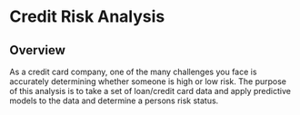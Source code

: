 # Credit Risk Analysis

## Overview

As a credit card company, one of the many challenges you face is accurately determining whether someone is high or low risk. The purpose of this analysis is to take a set of loan/credit card data and apply predictive models to the data and determine a persons risk status.

 
